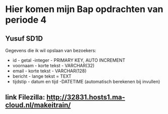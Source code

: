 # Hier komen mijn Bap opdrachten van periode 4

## Yusuf SD1D


Gegevens die ik wil opslaan van bezoekers:

- id - getal -integer - PRIMARY KEY, AUTO INCREMENT
- voornaam - korte tekst - VARCHAR(32)
- email - korte tekst - VARCHAR(128)
- bericht - lange tekst = TEXT
- tijdstip - datum en tijd -DATETIME (automatisch berekenen bij invullen)

## link Filezilla: http://32831.hosts1.ma-cloud.nl/makeitrain/